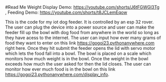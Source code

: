 #Read Me
Weight Display Demo: https://youtube.com/shorts/J6tFGWGl3Tg , 
Feeding Demo: https://youtube.com/shorts/t8JCLemEqow

This is the code for my iot dog feeder. It is controlled by an esp 32 rover. The user can plug the device into a power source and user can
make the feeder fill up the bowl with dog food from anywhere in the world so long as they have acess to the internet. The user can input
how ever many grams of food they want to enter on this link https://gogoi23.pythonanywhere.com right here. Once they hit submit the feeder
opens the lid with servo motor which lets the food fall into a bowl. The bowl is placed on a scale which monitors how much weight is in the bowl. Once the 
weight in the bowl exceeds how much the user asked for then the lid closes. The user can monitor how ever much food is in the bowl on this 
link https://gogoi23.pythonanywhere.com/display_info. 
